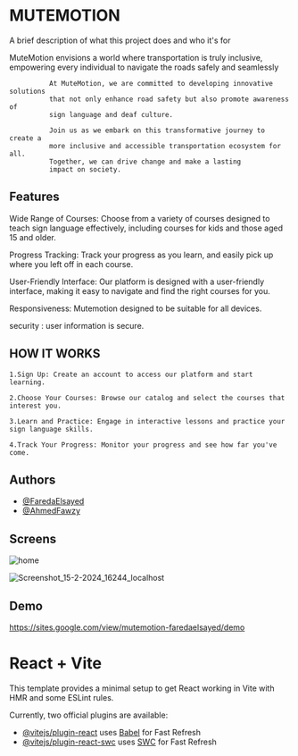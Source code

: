 
# MUTEMOTION 

A brief description of what this project does and who it's for

MuteMotion envisions a world where transportation is truly
              inclusive, empowering every individual to navigate the roads
              safely and seamlessly
             
              At MuteMotion, we are committed to developing innovative solutions
              that not only enhance road safety but also promote awareness of
              sign language and deaf culture.
             
              Join us as we embark on this transformative journey to create a
              more inclusive and accessible transportation ecosystem for all.
              Together, we can drive change and make a lasting
              impact on society.

              
## Features

Wide Range of Courses: Choose from a variety of courses designed to teach sign language effectively, including courses for kids and those aged 15 and older.

Progress Tracking: Track your progress as you learn, and easily pick up where you left off in each course.

User-Friendly Interface: Our platform is designed with a user-friendly interface, making it easy to navigate and find the right courses for you.

Responsiveness: Mutemotion designed to be suitable for all devices.

security : user information is secure.


## HOW IT WORKS
    1.Sign Up: Create an account to access our platform and start learning.

    2.Choose Your Courses: Browse our catalog and select the courses that interest you.

    3.Learn and Practice: Engage in interactive lessons and practice your sign language skills.

    4.Track Your Progress: Monitor your progress and see how far you've come.
## Authors

- [@FaredaElsayed](https://github.com/FaredaElsayed)
- [@AhmedFawzy](https://github.com/AhmedFawzy2001)


## Screens
![home](https://github.com/user-attachments/assets/ef83f588-9669-4159-9788-4da6a331f020)

![Screenshot_15-2-2024_16244_localhost](https://github.com/user-attachments/assets/92f28c61-c073-4763-a4db-3f0dc4c5485d)


## Demo

https://sites.google.com/view/mutemotion-faredaelsayed/demo



# React + Vite

This template provides a minimal setup to get React working in Vite with HMR and some ESLint rules.

Currently, two official plugins are available:

- [@vitejs/plugin-react](https://github.com/vitejs/vite-plugin-react/blob/main/packages/plugin-react/README.md) uses [Babel](https://babeljs.io/) for Fast Refresh
- [@vitejs/plugin-react-swc](https://github.com/vitejs/vite-plugin-react-swc) uses [SWC](https://swc.rs/) for Fast Refresh
